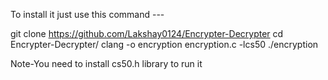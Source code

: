 To install it just use this command --- 


git clone https://github.com/Lakshay0124/Encrypter-Decrypter
cd Encrypter-Decrypter/
clang -o encryption encryption.c -lcs50
./encryption

Note-You need to install cs50.h library to run it 
